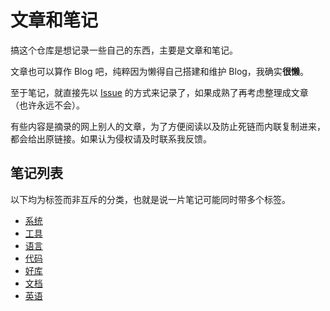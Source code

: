 # 文章和笔记

搞这个仓库是想记录一些自己的东西，主要是文章和笔记。

文章也可以算作 Blog 吧，纯粹因为懒得自己搭建和维护 Blog，我确实**很懒**。

至于笔记，就直接先以 [Issue](https://github.com/chen3feng/article/issues) 的方式来记录了，如果成熟了再考虑整理成文章（也许永远不会）。

有些内容是摘录的网上别人的文章，为了方便阅读以及防止死链而内联复制进来，都会给出原链接。如果认为侵权请及时联系我反馈。

## 笔记列表

以下均为标签而非互斥的分类，也就是说一片笔记可能同时带多个标签。

- [系统](https://github.com/chen3feng/article/issues?q=label%3Atype%3Asystem)
- [工具](https://github.com/chen3feng/article/issues?q=label%3Atype%3Atool)
- [语言](https://github.com/chen3feng/article/issues?q=label%3Atype%3Alang)
- [代码](https://github.com/chen3feng/article/issues?q=label%3Atype%3Acode)
- [好库](https://github.com/chen3feng/article/issues?q=label%3Atype%3Alibrary)
- [文档](https://github.com/chen3feng/article/issues?q=label%3Adocumentation)
- [英语](https://github.com/chen3feng/article/issues?q=label%3Atype%3Aenglish)
